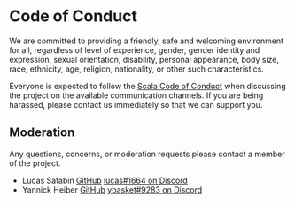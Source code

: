 # Code of Conduct

We are committed to providing a friendly, safe and welcoming environment for all, regardless of level of experience, gender, gender identity and expression, sexual orientation, disability, personal appearance, body size, race, ethnicity, age, religion, nationality, or other such characteristics.

Everyone is expected to follow the [Scala Code of Conduct](https://www.scala-lang.org/conduct/) when discussing the project on the available communication channels. If you are being harassed, please contact us immediately so that we can support you.

## Moderation

Any questions, concerns, or moderation requests please contact a member of the project.

- Lucas Satabin [GitHub](https://github.com/satabin) [lucas#1664 on Discord](https://discord.gg/7qNAFsYkTn)
- Yannick Heiber [GitHub](https://github.com/ybasket) [ybasket#9283 on Discord](https://discord.gg/7qNAFsYkTn)
